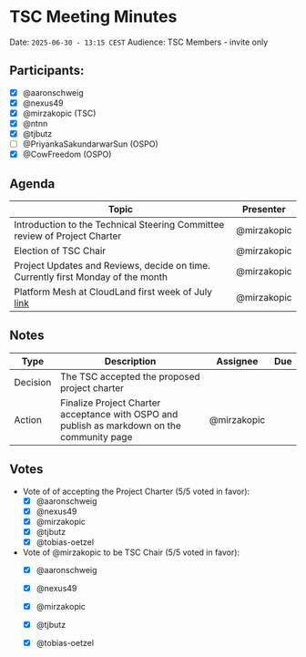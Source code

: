 # TSC Meeting Minutes

Date: `2025-06-30 - 13:15 CEST`
Audience: TSC Members - invite only

## Participants:

- [x] @aaronschweig
- [X] @nexus49
- [x] @mirzakopic (TSC)
- [x] @ntnn
- [x] @tjbutz
- [ ] @PriyankaSakundarwarSun (OSPO)
- [x] @CowFreedom (OSPO)

## Agenda

| Topic                                                                                                                      | Presenter |
|----------------------------------------------------------------------------------------------------------------------------|-----------|
| Introduction to the Technical Steering Committee review of Project Charter                                                 | @mirzakopic  |
| Election of TSC Chair                                                                                                      | @mirzakopic  |
| Project Updates and Reviews, decide on time. Currently first Monday of the month                                       | @mirzakopic  |
| Platform Mesh at CloudLand first week of July [link](https://meine.doag.org/events/cloudland/2025/agenda/#eventDay.1751407200)      | @mirzakopic  |

## Notes

| Type     | Description                                                                      | Assignee | Due |
|----------|----------------------------------------------------------------------------------|----------|-----|
| Decision | The TSC accepted the proposed project charter                                    |          |     |
| Action   | Finalize Project Charter acceptance with OSPO and publish as markdown on the community page | @mirzakopic |     |




## Votes

- Vote of of accepting the Project Charter (5/5 voted in favor):
  - [x] @aaronschweig
  - [x] @nexus49
  - [x] @mirzakopic
  - [x] @tjbutz
  - [x] @tobias-oetzel

- Vote of @mirzakopic to be TSC Chair (5/5 voted in favor):
  - [x] @aaronschweig
  - [x] @nexus49
  - [x] @mirzakopic
  - [x] @tjbutz
  - [x] @tobias-oetzel

